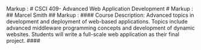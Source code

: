 Markup : # CSCI 409- Advanced Web Application Development # 
Markup : ## Marcel Smith ##
Markup : #### Course Description: Advanced topics in development and deployment of web-based applications. Topics include advanced middleware programming concepts and development of dynamic websites. Students will write a full-scale web application as their final project. ####
